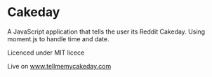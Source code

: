 Cakeday
=======

A JavaScript application that tells the user its Reddit Cakeday.
Using moment.js to handle time and date.

Licenced under MIT licece

Live on www.tellmemycakeday.com

